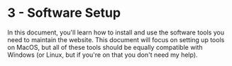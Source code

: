 # 3 - Software Setup

In this document, you'll learn how to install and use the software tools you need to maintain the website. This document will focus on setting up tools on MacOS, but all of these tools should be equally compatible with Windows (or Linux, but if you're on that you don't need my help).

